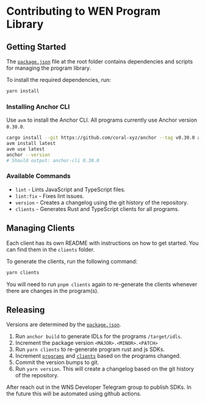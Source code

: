 # Contributing to WEN Program Library

## Getting Started

The [`package.json`](./package.json) file at the root folder contains dependencies and scripts for managing the program library.

To install the required dependencies, run:

```bash
yarn install
```

### Installing Anchor CLI

Use `avm` to install the Anchor CLI. All programs currently use Anchor version `0.30.0`.

```bash
cargo install --git https://github.com/coral-xyz/anchor --tag v0.30.0 avm --locked
avm install latest
avm use latest
anchor --version
# Should output: anchor-cli 0.30.0
```

### Available Commands

- `lint` - Lints JavaScript and TypeScript files.
- `lint:fix` - Fixes lint issues.
- `version` - Creates a changelog using the git history of the repository.
- `clients` - Generates Rust and TypeScript clients for all programs.

## Managing Clients

Each client has its own README with instructions on how to get started. You can find them in the `clients` folder.

To generate the clients, run the following command:

```bash
yarn clients
```

You will need to run `pnpm clients` again to re-generate the clients whenever there are changes in the program(s).

## Releasing

Versions are determined by the [`package.json`](/package.json).

1. Run `anchor build` to generate IDLs for the programs `/target/idls`.
2. Increment the package version `<MAJOR>.<MINOR>.<PATCH>`
3. Run `yarn clients` to re-generate program rust and js SDKs.
4. Increment [`programs`](/programs) and [`clients`](/clients) based on the programs changed.
5. Commit the version bumps to git.
6. Run `yarn version`. This will create a changelog based on the git history of the repository.

After reach out in the WNS Developer Telegram group to publish SDKs. In the future this will be automated using github actions.